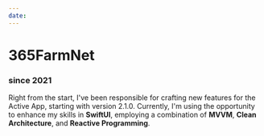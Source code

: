 ```yaml
---
date:
---
```


# **365FarmNet**

### since 2021

Right from the start, I've been responsible for crafting new features for the Active App, starting with version 2.1.0. Currently, I'm using the opportunity to enhance my skills in **SwiftUI**, employing a combination of **MVVM**, **Clean Architecture**, and **Reactive Programming**.
